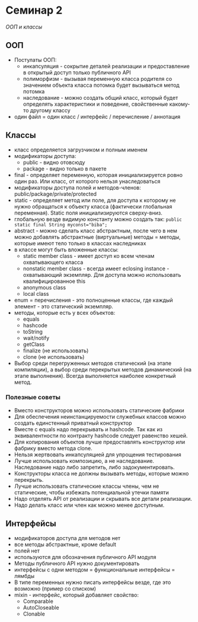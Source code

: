 # Семинар 2

*ООП и классы*

## ООП

* Постулаты ООП:
  * инкапсуляция - сокрытие деталей реализации и предоставление в открытый доступ только публичного API
  * полиморфизм - вызывая переменную класса родителя со значением объекта класса потомка будет вызываться метод потомка
  * наследование - можно создать общий класс, который будет определять характеристики и поведение, свойственные какому-то другому классу
* один файл = один класс / интерфейс / перечисление / аннотация

## Классы

* класс определяется загрузчиком и полным именем
* модификаторы доступа:
  * public - видно отовсюду
  * package - видно только в пакете 
* final - определяет переменную, которая инициализируется ровно один раз. Или класс, от которого нельзя унаследоваться
* модификаторы доступа полей и методов-членов: public/package/private/protected
* static - определяет метод или поле, для доступа к которому не нужно обращаться к объекту класса (фактически глобальная переменная). Static поля инициализируются сверху-вниз.
* глобальную везде видимую константу можно создать так: ```public static final String myconst="biba";```
* abstract - можно сделать класс абстрактным, после чего в нем можно добавлять абстрактные (виртуальные) методы = методы, которые имеют тело только в классах наследниках
* в классе могут быть вложенные классы:
  * static member class - имеет доступ ко всем членам охватывающего класса
  * nonstatic member class - всегда имеет eclosing instance - охватывающий экземпляр. Для доступа можно использовать квалифицированное this
  * anonymous class
  * local class
* enum = перечисления - это полноценные классы, где каждый элемент - это статический экземпляр.
* методы, которые есть у всех объектов:
  * equals
  * hashcode
  * toString
  * wait/notify
  * getClass
  * finalize (не использовать)
  * clone (не использовать)
* Выбор среди перегруженных методов статический (на этапе компиляции), а выбор среди перекрытых методов динамический (на этапе выполнения). Всегда выполняется наиболее конкретный метод.
 
### Полезные советы

* Вместо конструкторов можно использовать статические фабрики
* Для обеспечения неинстанцируемости служебных классов можно создать единстенный приватный конструктор
* Вместе с equals надо перекрывать и hashcode. Так как из эквивалентности по контракту hashcode следует равенство хешей.
* Для копирования объектов лучше предоставлять конструктор или фабрику вместо метода clone.
* Нельзя жертвовать инкапсуляцией для упрощения тестирования
* Лучше использовать композицию, а не наследование. Наследование надо либо запретить, либо задокументировать.
* Конструкторы класса не должны вызывать методы, которые можно перекрыть.
* Лучше использовать статические классы члены, чем не статические, чтобы избежать потенциальной утечки памяти
* Надо отделять API от реализации и скрывать все детали реализации.
* Надо делать класс или член как можно менее доступным.

## Интерфейсы

* модификаторов доступа для методов нет
* все методы абстрактные, кроме default
* полей нет
* используются для обозначения публичного API модуля
* Методы публичного API нужно документировать
* интерфейсы с одни методом = функциональные интерфейсы = лямбды
* В типе переменных нужно писать интерфейсы везде, где это возможно (пример со списком)
* mixin - интерфейс, который добавляет свойство:
  * Comparable
  * AutoCloseable
  * Clonable



 
